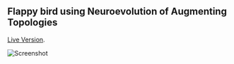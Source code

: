 
## Flappy bird using Neuroevolution of Augmenting Topologies 
 [Live Version](https://m0bin.github.io/flappy-bird-neat/).
 
 
![Screenshot](https://raw.githubusercontent.com/M0BiN/flappy-bird-neat/master/src/assets/demoimg.jpg)
